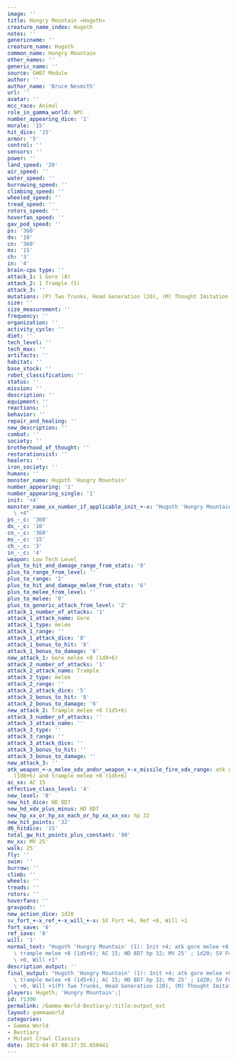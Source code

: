 ```yaml
---
image: ''
title: Hungry Mountain «Hugoth»
creature_name_index: Hugoth
notes: ''
genericname: ''
creature_name: Hugoth
common_name: Hungry Mountain
other_names: ''
generic_name: ''
source: GW07 Module
author: ''
author_name: 'Bruce Nesmith'
url: ''
avatar: ''
mcc_race: Animal
role_in_gamma_world: NPC
number_appearing_dice: '1'
morale: '15'
hit_dice: '15'
armor: '5'
control: ''
sensors: ''
power: ''
land_speed: '20'
air_speed: ''
water_speed: ''
burrowing_speed: ''
climbing_speed: ''
wheeled_speed: ''
tread_speed: ''
rotors_speed: ''
hoverfan_speed: ''
gav_pod_speed: ''
ps: '360'
dx: '10'
cn: '360'
ms: '15'
ch: '3'
in: '4'
brain-cpu type: ''
attack_1: 1 Gore (8)
attack_2: 1 Trample (5)
attack_3: ''
mutations: (P) Two Trunks, Head Generation (20), (M) Thought Imitation (8)
size: ''
size_measurement: ''
frequency: ''
organization: ''
activity_cycle: ''
diet: ''
tech_level: ''
tech_max: ''
artifacts: ''
habitat: ''
base_stock: ''
robot_classification: ''
status: ''
mission: ''
description: ''
equipment: ''
reactions: ''
behavior: ''
repair_and_healing: ''
new_description: ''
combat: ''
society: ''
brotherhood_of_thought: ''
restorationsist: ''
healers: ''
iron_society: ''
humans: ''
monster_name: Hugoth 'Hungry Mountain'
number_appearing: '1'
number_appearing_single: '1'
init: '+4'
monster_name_xx_number_if_applicable_init_+-x: "Hugoth 'Hungry Mountain' (1): Init\
  \ +4"
ps_-_c: '360'
dx_-_c: '10'
cn_-_c: '360'
ms_-_c: '15'
ch_-_c: '3'
in_-_c: '4'
weapon: Low Tech Level
plus_to_hit_and_damage_range_from_stats: '0'
plus_to_range_from_level: ''
plus_to_range: '2'
plus_to_hit_and_damage_melee_from_stats: '6'
plus_to_melee_from_level: ''
plus_to_melee: '8'
plus_to_generic_attack_from_level: '2'
attack_1_number_of_attacks: '1'
attack_1_attack_name: Gore
attack_1_type: melee
attack_1_range: ''
attack_1_attack_dice: '8'
attack_1_bonus_to_hit: '8'
attack_1_bonus_to_damage: '6'
new_attack_1: Gore melee +8 (1d8+6)
attack_2_number_of_attacks: '1'
attack_2_attack_name: Trample
attack_2_type: melee
attack_2_range: ''
attack_2_attack_dice: '5'
attack_2_bonus_to_hit: '8'
attack_2_bonus_to_damage: '6'
new_attack_2: Trample melee +8 (1d5+6)
attack_3_number_of_attacks: ''
attack_3_attack_name: ''
attack_3_type: ''
attack_3_range: ''
attack_3_attack_dice: ''
attack_3_bonus_to_hit: ''
attack_3_bonus_to_damage: ''
new_attack_3: ''
atk_weapon_+-x_melee_xdx_andor_weapon_+-x_missile_fire_xdx_range: atk gore melee +8
  (1d8+6) and trample melee +8 (1d5+6)
ac_xx: AC 15
effective_class_level: '4'
new_level: '8'
new_hit_dice: HD 8D7
new_hd_xdx_plus_minus: HD 8D7
new_hp_xx_or_hp_xx_each_or_hp_xx_xx_xx: hp 32
new_hit_points: '32'
d6_hitdice: '15'
total_gw_hit_points_plus_constant: '90'
mv_xx: MV 25'
walk: 25'
fly: ''
swim: ''
burrow: ''
climb: ''
wheels: ''
treads: ''
rotors: ''
hoverfans: ''
gravpods: ''
new_action_dice: 1d20
sv_fort_+-x_ref_+-x_will_+-x: SV Fort +6, Ref +0, Will +1
fort_save: '6'
ref_save: '0'
will: '1'
normal_text: "Hugoth 'Hungry Mountain' (1): Init +4; atk gore melee +8 (1d8+6) and\
  \ trample melee +8 (1d5+6); AC 15; HD 8D7 hp 32; MV 25' ; 1d20; SV Fort +6, Ref\
  \ +0, Will +1"
description_output: ''
final_output: "Hugoth 'Hungry Mountain' (1): Init +4; atk gore melee +8 (1d8+6) and\
  \ trample melee +8 (1d5+6); AC 15; HD 8D7 hp 32; MV 25' ; 1d20; SV Fort +6, Ref\
  \ +0, Will +1(P) Two Trunks, Head Generation (20), (M) Thought Imitation (8)"
players: Hugoth; 'Hungry Mountain';|
id: 71300
permalink: /Gamma-World-Bestiary/:title:output_ext
layout: gammaworld
categories:
- Gamma World
- Bestiary
- Mutant Crawl Classics
date: 2023-04-07 08:37:35.650441
---
```

